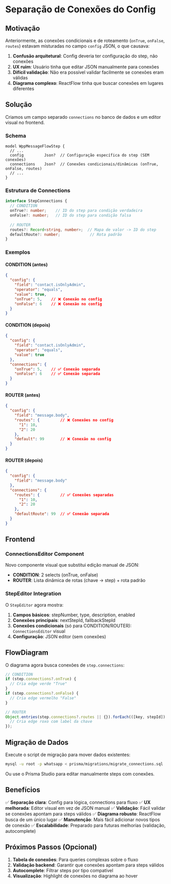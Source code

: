 # Separação de Conexões do Config

## Motivação

Anteriormente, as conexões condicionais e de roteamento (`onTrue`, `onFalse`, `routes`) estavam misturadas no campo `config` JSON, o que causava:

1. **Confusão arquitetural**: Config deveria ter configuração do step, não conexões
2. **UX ruim**: Usuário tinha que editar JSON manualmente para conexões
3. **Difícil validação**: Não era possível validar facilmente se conexões eram válidas
4. **Diagrama complexo**: ReactFlow tinha que buscar conexões em lugares diferentes

## Solução

Criamos um campo separado `connections` no banco de dados e um editor visual no frontend.

### Schema

```prisma
model WppMessageFlowStep {
  // ...
  config         Json?  // Configuração específica do step (SEM conexões)
  connections    Json?  // Conexões condicionais/dinâmicas (onTrue, onFalse, routes)
  // ...
}
```

### Estrutura de Connections

```typescript
interface StepConnections {
  // CONDITION
  onTrue?: number;    // ID do step para condição verdadeira
  onFalse?: number;   // ID do step para condição falsa
  
  // ROUTER
  routes?: Record<string, number>;  // Mapa de valor -> ID do step
  defaultRoute?: number;             // Rota padrão
}
```

### Exemplos

#### CONDITION (antes)
```json
{
  "config": {
    "field": "contact.isOnlyAdmin",
    "operator": "equals",
    "value": true,
    "onTrue": 5,    // ❌ Conexão no config
    "onFalse": 6    // ❌ Conexão no config
  }
}
```

#### CONDITION (depois)
```json
{
  "config": {
    "field": "contact.isOnlyAdmin",
    "operator": "equals",
    "value": true
  },
  "connections": {
    "onTrue": 5,    // ✅ Conexão separada
    "onFalse": 6    // ✅ Conexão separada
  }
}
```

#### ROUTER (antes)
```json
{
  "config": {
    "field": "message.body",
    "routes": {         // ❌ Conexões no config
      "1": 10,
      "2": 20
    },
    "default": 99       // ❌ Conexão no config
  }
}
```

#### ROUTER (depois)
```json
{
  "config": {
    "field": "message.body"
  },
  "connections": {
    "routes": {         // ✅ Conexões separadas
      "1": 10,
      "2": 20
    },
    "defaultRoute": 99  // ✅ Conexão separada
  }
}
```

## Frontend

### ConnectionsEditor Component

Novo componente visual que substitui edição manual de JSON:

- **CONDITION**: 2 selects (onTrue, onFalse)
- **ROUTER**: Lista dinâmica de rotas (chave → step) + rota padrão

### StepEditor Integration

O `StepEditor` agora mostra:

1. **Campos básicos**: stepNumber, type, description, enabled
2. **Conexões principais**: nextStepId, fallbackStepId
3. **Conexões condicionais** (só para CONDITION/ROUTER): `ConnectionsEditor` visual
4. **Configuração**: JSON editor (sem conexões)

## FlowDiagram

O diagrama agora busca conexões de `step.connections`:

```typescript
// CONDITION
if (step.connections?.onTrue) {
  // Cria edge verde "True"
}
if (step.connections?.onFalse) {
  // Cria edge vermelho "False"
}

// ROUTER
Object.entries(step.connections?.routes || {}).forEach(([key, stepId]) => {
  // Cria edge roxo com label da chave
});
```

## Migração de Dados

Execute o script de migração para mover dados existentes:

```bash
mysql -u root -p whatsapp < prisma/migrations/migrate_connections.sql
```

Ou use o Prisma Studio para editar manualmente steps com conexões.

## Benefícios

✅ **Separação clara**: Config para lógica, connections para fluxo
✅ **UX melhorada**: Editor visual em vez de JSON manual
✅ **Validação**: Fácil validar se conexões apontam para steps válidos
✅ **Diagrama robusto**: ReactFlow busca de um único lugar
✅ **Manutenção**: Mais fácil adicionar novos tipos de conexão
✅ **Escalabilidade**: Preparado para futuras melhorias (validação, autocomplete)

## Próximos Passos (Opcional)

1. **Tabela de conexões**: Para queries complexas sobre o fluxo
2. **Validação backend**: Garantir que conexões apontam para steps válidos
3. **Autocomplete**: Filtrar steps por tipo compatível
4. **Visualização**: Highlight de conexões no diagrama ao hover
